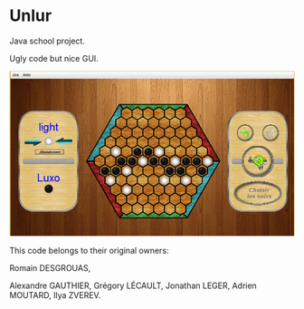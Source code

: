 Unlur
=====

Java school project.

Ugly code but nice GUI.

![Alt text](unlur.png?raw=true "Example")

This code belongs to their original owners:

Romain DESGROUAS,

Alexandre GAUTHIER, 
Grégory LÉCAULT, 
Jonathan LEGER, 
Adrien MOUTARD, 
Ilya ZVEREV.

